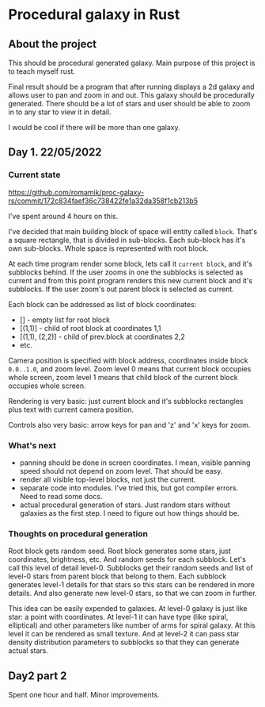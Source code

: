 # Procedural galaxy in Rust
## About the project

This should be procedural generated galaxy. Main purpose of this project is to teach myself rust.

Final result should be a program that after running displays a 2d galaxy and allows user to pan and zoom in and out. This galaxy should be procedurally generated. There should be a lot of stars and user should be able to zoom in to any star to view it in detail.

I would be cool if there will be more than one galaxy. 

## Day 1. 22/05/2022
### Current state

https://github.com/romamik/proc-galaxy-rs/commit/172c834faef36c738422fe1a32da358f1cb213b5

I've spent around 4 hours on this.

I've decided that main building block of space will entity called `block`. That's a square rectangle, that is divided in sub-blocks. Each sub-block has it's own sub-blocks. Whole space is represented with root block. 

At each time program render some block, lets call it `current block`, and it's subblocks behind. If the user zooms in one the subblocks is selected as current and from this point program renders this new current block and it's subblocks. If the user zoom's out parent block is selected as current.

Each block can be addressed as list of block coordinates:
* [] - empty list for root block
* [(1,1)] - child of root block at coordinates 1,1
* [(1,1), (2,2)] - child of prev.block at coordinates 2,2
* etc.

Camera position is specified with block address, coordinates inside block `0.0..1.0`, and zoom level. Zoom level 0 means that current block occupies whole screen, zoom level 1 means that child block of the current block occupies whole screen.

Rendering is very basic: just current block and it's subblocks rectangles plus text with current camera position.

Controls also very basic: arrow keys for pan and 'z' and 'x' keys for zoom.

### What's next

- panning should be done in screen coordinates. I mean, visible panning speed should not depend on zoom level. That should be easy. 
- render all visible top-level blocks, not just the current. 
- separate code into modules. I've tried this, but got compiler errors. Need to read some docs.
- actual procedural generation of stars. Just random stars without galaxies as the first step. I need to figure out how things should be.

### Thoughts on procedural generation

Root block gets random seed.
Root block generates some stars, just coordinates, brightness, etc. And random seeds for each subblock. Let's call this level of detail level-0.
Subblocks get their random seeds and list of level-0 stars from parent block that belong to them. Each subblock generates level-1 details for that stars so this stars can be rendered in more details. And also generate new level-0 stars, so that we can zoom in further.

This idea can be easily expended to galaxies. At level-0 galaxy is just like star: a point with coordinates. At level-1 it can have type (like spiral, elliptical) and other parameters like number of arms for spiral galaxy. At this level it can be rendered as small texture. And at level-2 it can pass star density distribution parameters to subblocks so that they can generate actual stars.

## Day2 part 2

Spent one hour and half.
Minor improvements.